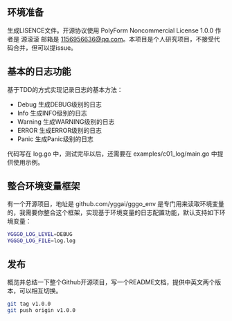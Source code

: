 ## 环境准备
生成LISENCE文件。开源协议使用 PolyForm Noncommercial License 1.0.0  作者是 源滚滚 邮箱是 1156956636@qq.com。本项目是个人研究项目，不接受代码合并，但可以提issue。

## 基本的日志功能
基于TDD的方式实现记录日志的基本方法：
- Debug 生成DEBUG级别的日志
- Info 生成INFO级别的日志
- Warning 生成WARNING级别的日志
- ERROR 生成ERROR级别的日志
- Panic 生成Panic级别的日志

代码写在 log.go 中，测试完毕以后，还需要在 examples/c01_log/main.go 中提供使用示例。

## 整合环境变量框架
有一个开源项目，地址是  github.com/yggai/gggo_env 是专门用来读取环境变量的，我需要你整合这个框架，实现基于环境变量的日志配置功能，默认支持如下环境变量：
```bash
YGGGO_LOG_LEVEL=DEBUG
YGGGO_LOG_FILE=log.log
```


## 发布
概览并总结一下整个Github开源项目，写一个README文档，提供中英文两个版本，可以相互切换。


```bash
git tag v1.0.0
git push origin v1.0.0
```
